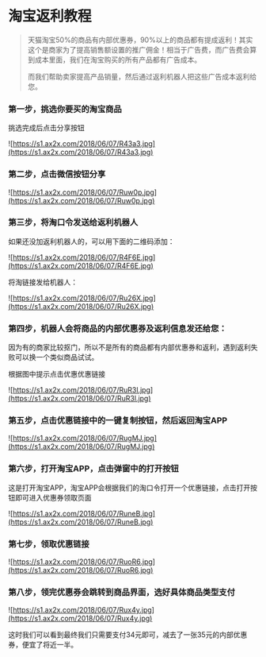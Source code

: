 # 淘宝返利教程

> 天猫淘宝50%的商品有内部优惠券，90%以上的商品都有提成返利！其实这个是商家为了提高销售额设置的推广佣金！相当于广告费，而广告费会算到成本里面，我们在淘宝购买的所有产品都有广告成本。
>
> 而我们帮助卖家提高产品销量，然后通过返利机器人把这些广告成本返利给您。

### 第一步，挑选你要买的淘宝商品

挑选完成后点击分享按钮

![https://s1.ax2x.com/2018/06/07/R43a3.jpg](https://s1.ax2x.com/2018/06/07/R43a3.jpg)

### 第二步，点击微信按钮分享

![https://s1.ax2x.com/2018/06/07/Ruw0p.jpg](https://s1.ax2x.com/2018/06/07/Ruw0p.jpg)

### 第三步，将淘口令发送给返利机器人

如果还没加返利机器人的，可以用下面的二维码添加：

![https://s1.ax2x.com/2018/06/07/R4F6E.jpg](https://s1.ax2x.com/2018/06/07/R4F6E.jpg)

将淘链接发给机器人：

![https://s1.ax2x.com/2018/06/07/Ru26X.jpg](https://s1.ax2x.com/2018/06/07/Ru26X.jpg)

### 第四步，机器人会将商品的内部优惠券及返利信息发还给您：

因为有的商家比较抠门，所以不是所有的商品都有内部优惠券和返利，遇到返利失败可以换一个类似商品试试。

根据图中提示点击优惠优惠链接

![https://s1.ax2x.com/2018/06/07/RuR3l.jpg](https://s1.ax2x.com/2018/06/07/RuR3l.jpg)



### 第五步，点击优惠链接中的一键复制按钮，然后返回淘宝APP

![https://s1.ax2x.com/2018/06/07/RugMJ.jpg](https://s1.ax2x.com/2018/06/07/RugMJ.jpg)

### 第六步，打开淘宝APP，点击弹窗中的打开按钮

这是打开淘宝APP，淘宝APP会根据我们的淘口令打开一个优惠链接，点击打开按钮即可进入优惠券领取页面

![https://s1.ax2x.com/2018/06/07/RuneB.jpg](https://s1.ax2x.com/2018/06/07/RuneB.jpg)

### 第七步，领取优惠链接

![https://s1.ax2x.com/2018/06/07/RuoR6.jpg](https://s1.ax2x.com/2018/06/07/RuoR6.jpg)

### 第八步，领完优惠券会跳转到商品界面，选好具体商品类型支付

![https://s1.ax2x.com/2018/06/07/Rux4y.jpg](https://s1.ax2x.com/2018/06/07/Rux4y.jpg)

这时我们可以看到最终我们只需要支付34元即可，减去了一张35元的内部优惠券，便宜了将近一半。
